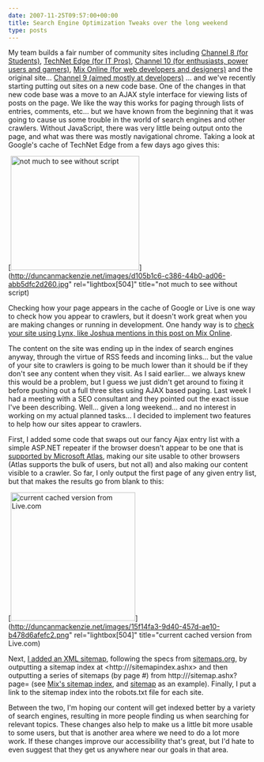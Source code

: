 ```yaml
---
date: 2007-11-25T09:57:00+00:00
title: Search Engine Optimization Tweaks over the long weekend
type: posts
---
```

My team builds a fair number of community sites including [Channel 8 (for Students)](http://channel8.msdn.com/), [TechNet Edge (for IT Pros)](http://edge.technet.com/), [Channel 10 (for enthusiasts, power users and gamers)](http://on10.net/), [Mix Online (for web developers and designers)](http://visitmix.com/) and the original site... [Channel 9 (aimed mostly at developers)](http://channel9.msdn.com/) ... and we've recently starting putting out sites on a new code base. One of the changes in that new code base was a move to an AJAX style interface for viewing lists of posts on the page. We like the way this works for paging through lists of entries, comments, etc... but we have known from the beginning that it was going to cause us some trouble in the world of search engines and other crawlers. Without JavaScript, there was very little being output onto the page, and what was there was mostly navigational chrome. Taking a look at Google's cache of TechNet Edge from a few days ago gives this:

[<img style="border-right: 0px; border-top: 0px; border-left: 0px; border-bottom: 0px" height="231" alt="not much to see without script" src="http://duncanmackenzie.net/images/ae9106d8-4911-46fd-a913-cedf241ad069.jpg" width="260" border="0" />](http://duncanmackenzie.net/images/d105b1c6-c386-44b0-ad06-abb5dfc2d260.jpg" rel="lightbox[504]" title="not much to see without script)

Checking how your page appears in the cache of Google or Live is one way to check how you appear to crawlers, but it doesn't work great when you are making changes or running in development. One handy way is to [check your site using Lynx, like Joshua mentions in this post on Mix Online](http://visitmix.com/blogs/Joshua/291/).

The content on the site was ending up in the index of search engines anyway, through the virtue of RSS feeds and incoming links... but the value of your site to crawlers is going to be much lower than it should be if they don't see any content when they visit. As I said earlier... we always knew this would be a problem, but I guess we just didn't get around to fixing it before pushing out a full three sites using AJAX based paging. Last week I had a meeting with a SEO consultant and they pointed out the exact issue I've been describing. Well... given a long weekend... and no interest in working on my actual planned tasks... I decided to implement two features to help how our sites appear to crawlers.

First, I added some code that swaps out our fancy Ajax entry list with a simple ASP.NET repeater if the browser doesn't appear to be one that is [supported by Microsoft Atlas](http://asp.net/AJAX/Documentation/Live/BrowserCompatibilityForASPNETAJAX.aspx), making our site usable to other browsers (Atlas supports the bulk of users, but not all) and also making our content visible to a crawler. So far, I only output the first page of any given entry list, but that makes the results go from blank to this:

[<img style="border-right: 0px; border-top: 0px; border-left: 0px; border-bottom: 0px" height="260" alt="current cached version from Live.com" src="http://duncanmackenzie.net/images/f7857152-02e9-44e9-bd1f-bca307f29f1c.png" width="252" border="0" />](http://duncanmackenzie.net/images/15f14fa3-9d40-457d-ae10-b478d6afefc2.png" rel="lightbox[504]" title="current cached version from Live.com)

Next, [I added an XML sitemap](http://duncanmackenzie.net/blog/picked-up-mass-effect-today-built-xml-site-maps-instead-of-playing-it-/default.aspx), following the specs from [sitemaps.org](http://sitemaps.org), by outputting a sitemap index at <http://<site>/sitemapindex.ashx> and then outputting a series of sitemaps (by page #) from http://<site>/sitemap.ashx?page=<number> (see [Mix's sitemap index](http://visitmix.com/sitemapindex.ashx), and [sitemap](http://visitmix.com/sitemap.ashx?page=0) as an example). Finally, I put a link to the sitemap index into the robots.txt file for each site.

Between the two, I'm hoping our content will get indexed better by a variety of search engines, resulting in more people finding us when searching for relevant topics. These changes also help to make us a little bit more usable to some users, but that is another area where we need to do a lot more work. If these changes improve our accessibility that's great, but I'd hate to even suggest that they get us anywhere near our goals in that area.

